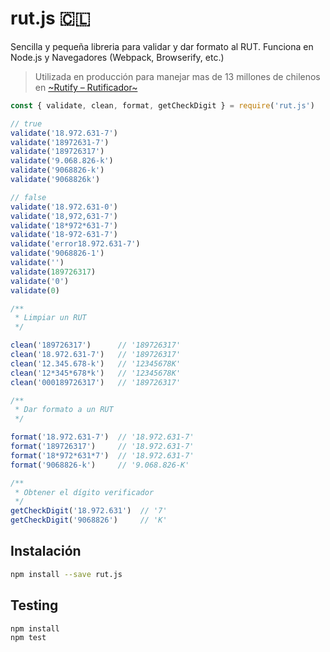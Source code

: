 # rut.js 🇨🇱

Sencilla y pequeña libreria para validar y dar formato al RUT. Funciona en Node.js y Navegadores (Webpack, Browserify, etc.)

> Utilizada en producción para manejar mas de 13 millones de chilenos en [~Rutify – Rutificador~](https://rutify.cl/)

```js
const { validate, clean, format, getCheckDigit } = require('rut.js')

// true
validate('18.972.631-7')
validate('18972631-7')
validate('189726317')
validate('9.068.826-k')
validate('9068826-k')
validate('9068826k')

// false
validate('18.972.631-0')
validate('18,972,631-7')
validate('18*972*631-7')
validate('18-972-631-7')
validate('error18.972.631-7')
validate('9068826-1')
validate('')
validate(189726317)
validate('0')
validate(0)

/**
 * Limpiar un RUT
 */

clean('189726317')      // '189726317'
clean('18.972.631-7')   // '189726317'
clean('12.345.678-k')   // '12345678K'
clean('12*345*678*k')   // '12345678K'
clean('000189726317')   // '189726317'

/**
 * Dar formato a un RUT
 */

format('18.972.631-7')  // '18.972.631-7'
format('189726317')     // '18.972.631-7'
format('18*972*631*7')  // '18.972.631-7'
format('9068826-k')     // '9.068.826-K'

/**
 * Obtener el dígito verificador
 */
getCheckDigit('18.972.631')  // '7'
getCheckDigit('9068826')     // 'K'
```

## Instalación

```bash
npm install --save rut.js
```

## Testing

```bash
npm install
npm test
```
